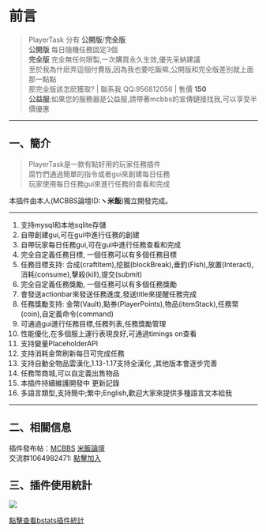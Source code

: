 # 前言
> PlayerTask 分有 **公開版**/**完全版**  
**公開版** 每日隨機任務固定3個  
**完全版** 完全無任何限製,一次購買永久生效,優先采納建議  
至於我為什麽弄這個付費版,因為我也要吃飯嘛,公開版和完全版差別就上面那一點點  
那完全版該怎麽獲取? | 聯系我 QQ:956812056 | 售價 **150**  
**公益服**:如果您的服務器是公益服,請帶著mcbbs的宣傳鏈接找我,可以享受半價優惠

------------
## 一、簡介

> PlayerTask是一款有點好用的玩家任務插件  
腐竹們通過簡單的指令或者gui來創建每日任務  
玩家使用每日任務gui來進行任務的查看和完成

本插件由本人(MCBBS論壇ID:**ヽ米飯**)獨立開發完成。

------------
1. 支持mysql和本地sqlite存儲
2. 自帶創建gui,可在gui中進行任務的創建
3. 自帶玩家每日任務gui,可在gui中進行任務查看和完成
4. 完全自定義任務目標, 一個任務可以有多個任務目標
5. 任務目標支持: 合成(craftItem),挖掘(blockBreak),垂釣(Fish),放置(Interact),消耗(consume),擊殺(kill),提交(submit)
6. 完全自定義任務獎勵, 一個任務可以有多個任務獎勵
7. 會發送actionbar來發送任務進度,發送title來提醒任務完成
7. 任務獎勵支持: 金幣(Vault),點券(PlayerPoints),物品(itemStack),任務幣(coin),自定義命令(command)
8. 可通過gui進行任務目標,任務列表,任務獎勵管理
8. 性能優化,在多個服上運行表現良好,可通過timings on查看
9. 支持變量PlaceholderAPI
10. 支持消耗金幣刷新每日可完成任務
10. 支持自動全物品雲漢化,1.13-1.17支持全漢化 ,其他版本會逐步完善
11. 任務幣商城,可以自定義出售物品
10. 本插件持續維護開發中 更新記錄
11. 多語言類型,支持簡中;繁中;English,歡迎大家來提供多種語言文本給我
------------

## 二、相關信息
插件發布帖：[MCBBS](https://www.mcbbs.net/thread-1084534-1-1.html "MCBBS") [米飯論壇](https://bbs.ljxmc.top/topic/detail/3 "米飯論壇")  
交流群1064982471: [點擊加入](https://jq.qq.com/?_wv=1027&k=5sxTf8u "點擊加入")

## 三、插件使用統計

![](https://bstats.org/signatures/bukkit/PlayerTask.svg)

[點擊查看bstats插件統計](https://bstats.org/plugin/bukkit/PlayerTask/8144 "點擊查看bstats插件統計")